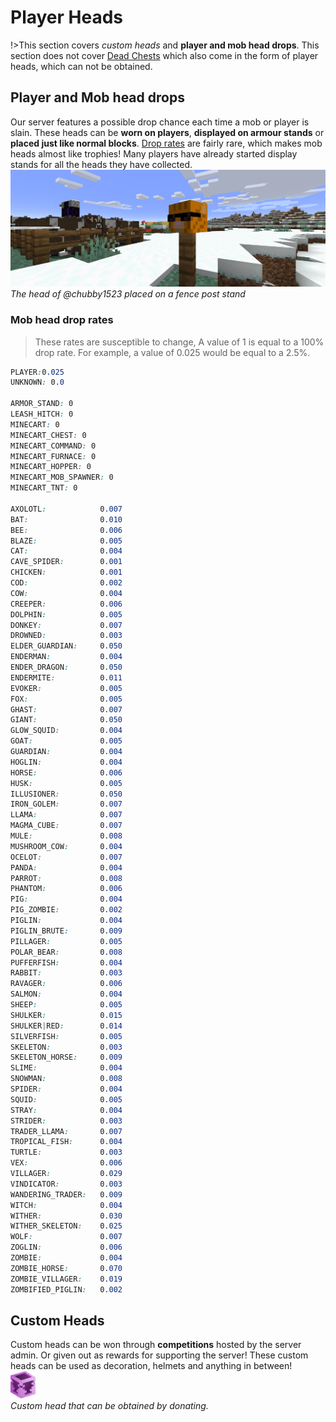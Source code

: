 # Player Heads
!>This section covers *custom heads* and **player and mob head drops**. This section does not cover [Dead Chests]() which also come in the form of player heads, which can not be obtained.
## Player and Mob head drops
Our server features a possible drop chance each time a mob or player is slain. These heads can be **worn on players**, **displayed on armour stands** or **placed just like normal blocks**. [Drop rates](#Mob-head-drop-rates) are fairly rare, which makes mob heads almost like trophies! Many players have already started display stands for all the heads they have collected.
![](_media\playerheadexample.png) *The head of @chubby1523 placed on a fence post stand*

### Mob head drop rates
> These rates are susceptible to change, A value of 1 is equal to a 100% drop rate. For example, a value of 0.025 would be equal to a 2.5%.
```css
PLAYER:0.025
UNKNOWN: 0.0

ARMOR_STAND: 0
LEASH_HITCH: 0
MINECART: 0
MINECART_CHEST: 0
MINECART_COMMAND: 0
MINECART_FURNACE: 0
MINECART_HOPPER: 0
MINECART_MOB_SPAWNER: 0
MINECART_TNT: 0

AXOLOTL:            0.007
BAT:                0.010
BEE:                0.006
BLAZE:              0.005
CAT:                0.004
CAVE_SPIDER:        0.001
CHICKEN:            0.001
COD:                0.002
COW:                0.004
CREEPER:            0.006
DOLPHIN:            0.005
DONKEY:             0.007
DROWNED:            0.003
ELDER_GUARDIAN:     0.050
ENDERMAN:           0.004
ENDER_DRAGON:       0.050
ENDERMITE:          0.011
EVOKER:             0.005
FOX:                0.005
GHAST:              0.007
GIANT:              0.050
GLOW_SQUID:         0.004
GOAT:               0.005
GUARDIAN:           0.004
HOGLIN:             0.004
HORSE:              0.006
HUSK:               0.005
ILLUSIONER:         0.050
IRON_GOLEM:         0.007
LLAMA:              0.007
MAGMA_CUBE:         0.007
MULE:               0.008
MUSHROOM_COW:       0.004
OCELOT:             0.007
PANDA:              0.004
PARROT:             0.008
PHANTOM:            0.006
PIG:                0.004
PIG_ZOMBIE:         0.002
PIGLIN:             0.004
PIGLIN_BRUTE:       0.009
PILLAGER:           0.005
POLAR_BEAR:         0.008
PUFFERFISH:         0.004
RABBIT:             0.003
RAVAGER:            0.006
SALMON:             0.004
SHEEP:              0.005
SHULKER:            0.015
SHULKER|RED:        0.014
SILVERFISH:         0.005
SKELETON:           0.003
SKELETON_HORSE:     0.009
SLIME:              0.004
SNOWMAN:            0.008
SPIDER:             0.004
SQUID:              0.005
STRAY:              0.004
STRIDER:            0.003
TRADER_LLAMA:       0.007
TROPICAL_FISH:      0.004
TURTLE:             0.003
VEX:                0.006
VILLAGER:           0.029
VINDICATOR:         0.003
WANDERING_TRADER:   0.009
WITCH:              0.004
WITHER:             0.030
WITHER_SKELETON:    0.025
WOLF:               0.007
ZOGLIN:             0.006
ZOMBIE:             0.004
ZOMBIE_HORSE:       0.070
ZOMBIE_VILLAGER:    0.019
ZOMBIFIED_PIGLIN:   0.002
```
## Custom Heads
Custom heads can be won through **competitions** hosted by the server admin. Or given out as rewards for supporting the server!  These custom heads can be used as decoration, helmets and anything in between! </br>![](_media\883376968098275388.png) </br>*Custom head that can be obtained by donating.*